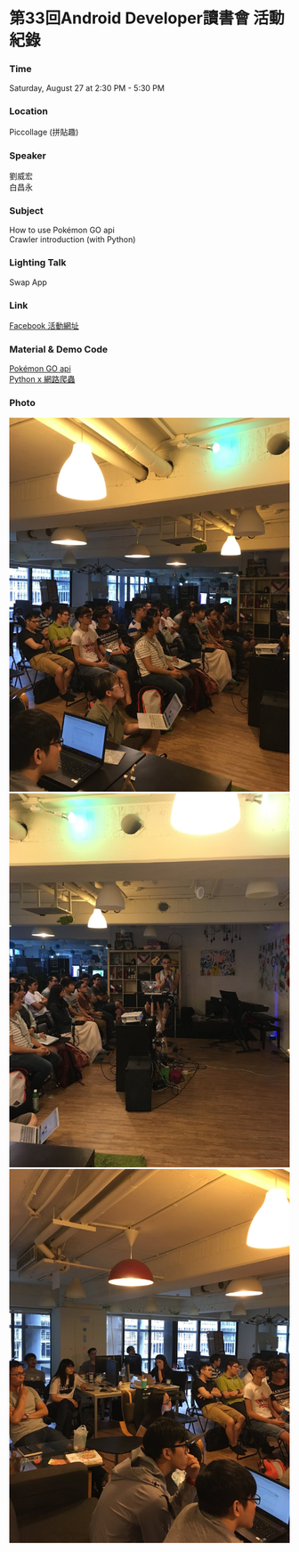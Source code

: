 # 第33回Android Developer讀書會 活動紀錄

### Time

Saturday, August 27 at 2:30 PM - 5:30 PM

### Location

Piccollage (拼貼趣)

### Speaker
劉威宏   
白昌永

### Subject
How to use Pokémon GO api   
Crawler introduction (with Python)

### Lighting Talk

Swap App

### Link

[Facebook 活動網址](https://www.facebook.com/events/703639266441799/)

### Material & Demo Code

[Pokémon GO api](https://github.com/weihung/PokemonAPI)   
[Python x 網路爬蟲](https://medium.com/dualcores-studio/python-x-%E7%B6%B2%E8%B7%AF%E7%88%AC%E8%9F%B2-c30ffda0ad78#.9h2g2zicc) 

### Photo
![活動團體照](/Activity/activity_33/photo/14068345_1164564140231650_406329201026094165_o.jpg)
![活動團體照](/Activity/activity_33/photo/14115443_1164564143564983_1512699176079696252_o.jpg)
![活動團體照](/Activity/activity_33/photo/14115621_1164564146898316_6499003364477332492_o.jpg)